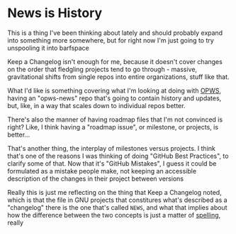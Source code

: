 # News is History

This is a thing I've been thinking about lately and should probably expand into something more somewhere, but for right now I'm just going to try unspooling it into barfspace

Keep a Changelog isn't enough for me, because it doesn't cover changes on the order that fledgling projects tend to go through - massive, gravitational shifts from single repos into entire organizations, stuff like that.

What I'd like is something covering what I'm looking at doing with [OPWS][], having an "opws-news" repo that's going to contain history and updates, but, like, in a way that scales down to individual repos better.

[OPWS]: 2h7ch-fepsd-xqamr-3j43v-dbd8j

There's also the manner of having roadmap files that I'm not convinced is right? Like, I think having a "roadmap issue", or milestone, or projects, is better...

That's another thing, the interplay of milestones versus projects. I think that's one of the reasons I was thinking of doing "GitHub Best Practices", to clarify some of that. Now that it's "GitHub Mistakes", I guess it could be formulated as a mistake people make, not keeping an accessible description of the changes in their project between versions

Really this is just me reflecting on the thing that Keep a Changelog noted, which is that the file in GNU projects that constitures what's described as a "changelog" there is the one that's called `NEWS`, and what that implies about how the difference between the two concepts is just a matter of [spelling][], really

[Spelling]: jy7zh-8sr2j-05920-dv135-7p8xe
